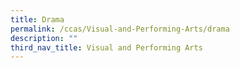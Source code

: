 ```yaml
---
title: Drama
permalink: /ccas/Visual-and-Performing-Arts/drama
description: ""
third_nav_title: Visual and Performing Arts
---
```

